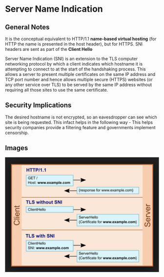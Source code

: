 # Server Name Indication

## General Notes

It is the conceptual equivalent to HTTP/1.1 **name-based virtual hosting** (for HTTP the name is presented in the host header), but for HTTPS. SNI headers are sent as part of the **Client Hello**

Server Name Indication (SNI) is an extension to the TLS computer networking protocol by which a client indicates which hostname it is attempting to connect to at the start of the handshaking process. This allows a server to present multiple certificates on the same IP address and TCP port number and hence allows multiple secure (HTTPS) websites (or any other service over TLS) to be served by the same IP address without requiring all those sites to use the same certificate.

## Security Implications
The desired hostname is not encrypted, so an eavesdropper can see which site is being requested. This infact helps in the following way - This helps security companies provide a filtering feature and governments implement censorship.

## Images
![SNI](./images/sni.png)
